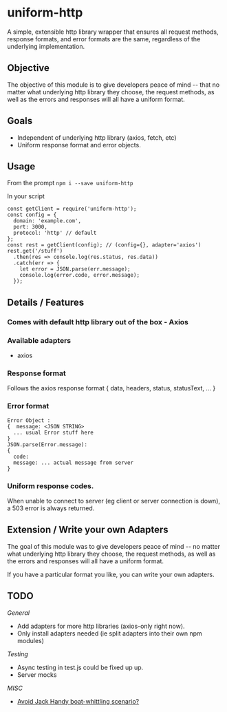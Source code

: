 uniform-http
============

A simple, extensible http library wrapper that ensures all request methods, response formats, and error formats are the same, regardless of the underlying implementation.

## Objective
The objective of this module is to give developers peace of mind -- that no matter what underlying http library they choose, the request methods, as well as the errors and responses will all have a uniform format.

## Goals
- Independent of underlying http library (axios, fetch, etc)
- Uniform response format and error objects.

## Usage
From the prompt
`npm i --save uniform-http`

In your script
```
const getClient = require('uniform-http');
const config = {
  domain: 'example.com',
  port: 3000,
  protocol: 'http' // default
};
const rest = getClient(config); // (config={}, adapter='axios')
rest.get('/stuff')
  .then(res => console.log(res.status, res.data))
  .catch(err => {
    let error = JSON.parse(err.message);
    console.log(error.code, error.message);
  });
```

## Details / Features

### Comes with default http library out of the box - Axios

### Available adapters
- axios

### Response format 
Follows the axios response format { data, headers, status, statusText, ... }

### Error format
```
Error Object :
{  message: <JSON STRING>
  ... usual Error stuff here
}
JSON.parse(Error.message): 
{
  code:
  message: ... actual message from server
}
```

### Uniform response codes.
When unable to connect to server (eg client or server connection is down), a 503 error is always returned.
                
## Extension / Write your own Adapters
The goal of this module was to give developers peace of mind -- no matter what underlying http library they choose, the request methods, as well as the errors and responses will all have a uniform format.

If you have a particular format you like, you can write your own adapters.

## TODO
*General*
- Add adapters for more http libraries (axios-only right now).
- Only install adapters needed (ie split adapters into their own npm modules)

*Testing*
- Async testing in test.js could be fixed up up.
- Server mocks

*MISC*
- [Avoid Jack Handy boat-whittling scenario?](https://gist.github.com/bingotree/8926ea8437087733116c7c7374898299)
